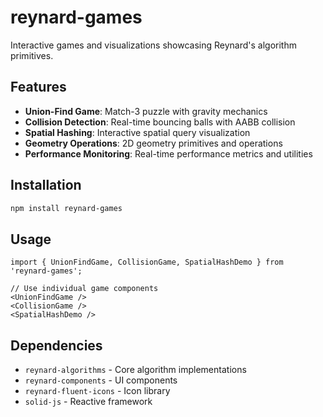 # reynard-games

Interactive games and visualizations showcasing Reynard's algorithm primitives.

## Features

- **Union-Find Game**: Match-3 puzzle with gravity mechanics
- **Collision Detection**: Real-time bouncing balls with AABB collision
- **Spatial Hashing**: Interactive spatial query visualization
- **Geometry Operations**: 2D geometry primitives and operations
- **Performance Monitoring**: Real-time performance metrics and utilities

## Installation

```bash
npm install reynard-games
```

## Usage

```tsx
import { UnionFindGame, CollisionGame, SpatialHashDemo } from 'reynard-games';

// Use individual game components
<UnionFindGame />
<CollisionGame />
<SpatialHashDemo />
```

## Dependencies

- `reynard-algorithms` - Core algorithm implementations
- `reynard-components` - UI components
- `reynard-fluent-icons` - Icon library
- `solid-js` - Reactive framework
